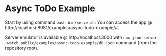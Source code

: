 # Async ToDo Example

Start by using command `bash bin/serve.sh`. You can access the app @ http://localhost:8081/examples/async-todo-example/#.

Server emulator is available @ http://localhost:3000 with `npx json-server --watch public/examples/async-todo-example/db.json` command (from the repository root).
